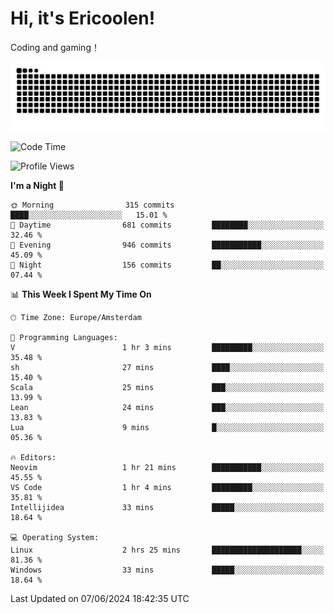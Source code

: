 # Hi, it's Ericoolen!
Coding and gaming！

<picture>
  <source media="(prefers-color-scheme: dark)" srcset="https://raw.githubusercontent.com/Eric-Song-Nop/Eric-Song-Nop/output/github-contribution-grid-snake-dark.svg">
  <source media="(prefers-color-scheme: light)" srcset="https://raw.githubusercontent.com/Eric-Song-Nop/Eric-Song-Nop/output/github-contribution-grid-snake.svg">
  <img alt="github contribution grid snake animation" src="https://raw.githubusercontent.com/Eric-Song-Nop/Eric-Song-Nop/output/github-contribution-grid-snake.svg">
</picture>

<!--START_SECTION:waka-->
![Code Time](http://img.shields.io/badge/Code%20Time-1%2C347%20hrs%2038%20mins-blue)

![Profile Views](http://img.shields.io/badge/Profile%20Views-0-blue)

**I'm a Night 🦉** 

```text
🌞 Morning                315 commits         ████░░░░░░░░░░░░░░░░░░░░░   15.01 % 
🌆 Daytime                681 commits         ████████░░░░░░░░░░░░░░░░░   32.46 % 
🌃 Evening                946 commits         ███████████░░░░░░░░░░░░░░   45.09 % 
🌙 Night                  156 commits         ██░░░░░░░░░░░░░░░░░░░░░░░   07.44 % 
```


📊 **This Week I Spent My Time On** 

```text
🕑︎ Time Zone: Europe/Amsterdam

💬 Programming Languages: 
V                        1 hr 3 mins         █████████░░░░░░░░░░░░░░░░   35.48 % 
sh                       27 mins             ████░░░░░░░░░░░░░░░░░░░░░   15.40 % 
Scala                    25 mins             ███░░░░░░░░░░░░░░░░░░░░░░   13.99 % 
Lean                     24 mins             ███░░░░░░░░░░░░░░░░░░░░░░   13.83 % 
Lua                      9 mins              █░░░░░░░░░░░░░░░░░░░░░░░░   05.36 % 

🔥 Editors: 
Neovim                   1 hr 21 mins        ███████████░░░░░░░░░░░░░░   45.55 % 
VS Code                  1 hr 4 mins         █████████░░░░░░░░░░░░░░░░   35.81 % 
Intellijidea             33 mins             █████░░░░░░░░░░░░░░░░░░░░   18.64 % 

💻 Operating System: 
Linux                    2 hrs 25 mins       ████████████████████░░░░░   81.36 % 
Windows                  33 mins             █████░░░░░░░░░░░░░░░░░░░░   18.64 % 
```


 Last Updated on 07/06/2024 18:42:35 UTC
<!--END_SECTION:waka-->
